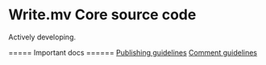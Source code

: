 # Write.mv Core source code

Actively developing.


===== Important docs ======
[Publishing guidelines](Guideline.md)
[Comment guidelines](CommentGuideline.md)
